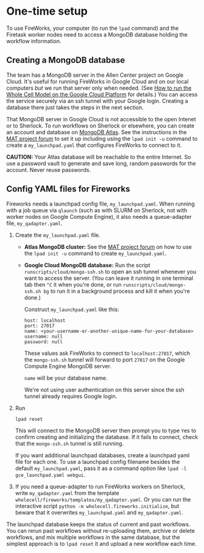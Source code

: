# One-time setup

To use FireWorks, your computer (to run the `lpad` command) and
the Firetask worker nodes need to access a MongoDB
database holding the workflow information.


## Creating a MongoDB database

The team has a MongoDB server in the Allen Center project on Google Cloud.
It's useful for running FireWorks in Google Cloud and on our local computers
*but* we run that server only when needed.
(See [How to run the Whole Cell Model on the Google Cloud
Platform](../../docs/google-cloud.md) for details.)
You can access the service securely via an ssh tunnel with your Google login.
Creating a database there just takes the steps in the next section.

That MongoDB server in Google Cloud is not accessible to the open Intenet or
to Sherlock. To run workflows on Sherlock or elsewhere, you can create an
account and database on
[MongoDB Atlas](https://www.mongodb.com/atlas/database).
See the instructions in the
[MAT project forum](https://matsci.org/t/heres-how-to-connect-to-atlas-mongodb/4816)
to set it up including using the `lpad init -u` command to create a
`my_launchpad.yaml` that configures FireWorks to connect to it.

**CAUTION:** Your Atlas database will be reachable to the entire Internet.
So use a password vault to generate and save long, random passwords for the
account. Never reuse passwords.


## Config YAML files for Fireworks

Fireworks needs a launchpad config file, `my_launchpad.yaml`.
When running with a job queue via `qlaunch` (such as with SLURM on Sherlock, not
with worker nodes on Google Compute Engine),
it also needs a queue-adapter file, `my_qadapter.yaml`.

1. Create the `my_launchpad.yaml` file.

   * **Atlas MongoDB cluster:** See the
     [MAT project forum](https://matsci.org/t/heres-how-to-connect-to-atlas-mongodb/4816)
     on how to use the `lpad init -u` command to create `my_launchpad.yaml`.

   * **Google Cloud MongoDB database:** Run the script
     `runscripts/cloud/mongo-ssh.sh` to open an ssh tunnel whenever you want to
     access the server. (You can leave it running in one terminal tab then `^C`
     it when you're done, or run `runscripts/cloud/mongo-ssh.sh bg` to run it in a
     background process and kill it when you're done.)

     Construct `my_launchpad.yaml` like this:

     ```
     host: localhost
     port: 27017
     name: <your-username-or-another-unique-name-for-your-database>
     username: null
     password: null
     ```

     These values ask FireWorks to connect to `localhost:27017`, which the
     `mongo-ssh.sh` tunnel will forward to port `27017` on the Google Compute
     Engine MongoDB server.

     `name` will be your database name.

     We're not using user
     authentication on this server since the ssh tunnel already requires Google login.

1. Run

   ```
   lpad reset
   ```

   This will connect to the MongoDB server then prompt you to type `Y`es to
   confirm creating and initializing the database. If it fails to connect, check
   that the `mongo-ssh.sh` tunnel is still running.

   If you want additional launchpad databases, create a launchpad yaml file
   for each one.
   To use a launchpad config filename besides the default
   `my_launchpad.yaml`, pass it as a command option like
   `lpad -l gce_launchpad.yaml webgui`.

1. If you need a queue-adapter to run FireWorks workers on Sherlock, write
   `my_qadapter.yaml` from the template
   `wholecell/fireworks/templates/my_qadapter.yaml`.
   Or you can run the interactive script `python -m wholecell.fireworks.initialize`,
   but beware that it overwrites `my_launchpad.yaml` and `my_qadapter.yaml`.

The launchpad database keeps the status of current and past workflows.
You can rerun past workflows without re-uploading them, archive or delete
workflows, and mix multiple workflows in the same database, but the simplest
approach is to `lpad reset` it and upload a new workflow each time.
